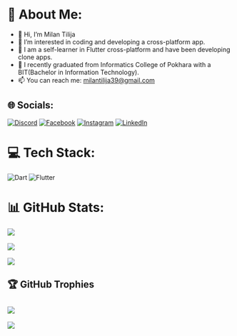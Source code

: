<!---



Milan39/Milan39 is a ✨ special ✨ repository because its `README.md` (this file) appears on your GitHub profile.
You can click the Preview link to take a look at your changes.
--->

# 💫 About Me:
- 👋 Hi, I’m Milan Tilija
- 👀 I’m interested in coding and developing a cross-platform app.
- 🙌 I am a self-learner in Flutter cross-platform and have been developing clone apps.
- 🌱 I recently graduated from Informatics College of Pokhara with a BIT(Bachelor in Information Technology).
- 📫 You can reach me: milantilija39@gmail.com

<!-- Proudly created with GPRM ( https://gprm.itsvg.in ) -->


## 🌐 Socials:

[![Discord](https://img.shields.io/badge/Discord-%237289DA.svg?logo=discord&logoColor=white)](https://discord.gg/red_haired_dancho) </tab>
[![Facebook](https://img.shields.io/badge/Facebook-%231877F2.svg?logo=Facebook&logoColor=white)](https://www.facebook.com/profile.php?id=100090645295362) </tab>
[![Instagram](https://img.shields.io/badge/Instagram-%23E4405F.svg?logo=Instagram&logoColor=white)](https://instagram.com/milan_tilija) </tab>
[![LinkedIn](https://img.shields.io/badge/LinkedIn-%230077B5.svg?logo=linkedin&logoColor=white)](https://www.linkedin.com/in/milan-tilija-004a29216/) </tab>

# 💻 Tech Stack:
![Dart](https://img.shields.io/badge/dart-%230175C2.svg?style=for-the-badge&logo=dart&logoColor=white) ![Flutter](https://img.shields.io/badge/Flutter-%2302569B.svg?style=for-the-badge&logo=Flutter&logoColor=white)

# 📊 GitHub Stats:
![](https://github-readme-stats.vercel.app/api?username=Milan39&theme=dark&hide_border=false&include_all_commits=false&count_private=false)<br/> <br/>
![](https://github-readme-streak-stats.herokuapp.com/?user=Milan39&theme=dark&hide_border=false)<br/><br/>
![](https://github-readme-stats.vercel.app/api/top-langs/?username=Milan39&theme=dark&hide_border=false&include_all_commits=false&count_private=false&layout=compact)<br/>

## 🏆 GitHub Trophies
![](https://github-profile-trophy.vercel.app/?username=Milan39&theme=radical&no-frame=false&no-bg=true&margin-w=4)
---

[![](https://visitcount.itsvg.in/api?id=Milan39&icon=0&color=0)](https://visitcount.itsvg.in)

<!-- Proudly created with GPRM ( https://gprm.itsvg.in ) -->
